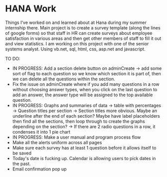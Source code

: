 # HANA Work
Things I've worked on and learned about at Hana during my summer internship there.
Main project is to create a survey template (along the lines of google forms) so that staff in HR can create surveys about employee satisfaction in various areas and then get other members of staff to fill it out and view statistics. I am working on this project with one of the senior systems analyst.
Using vb.net, sql, html, css, asp.net and javascript.

TO DO:
- IN PROGRESS: Add a section delete button on adminCreate -> add some sort of flag to each question so we know which section it is part of, then we can delete all the questions within the section.
- Fix the issue on adminCreate where if you add many questions in a row without choosing answer types, when you click on the last question to add an answer, the answer type will be assigned to the top available question.
- IN PROGRESS: Graphs and summaries of data 
	-> table with percentages
	-> Question titles per section
	-> Section titles more obvious. Maybe an underline after the end of each section? Maybe have label placeholders then find all the sections, then loop through to create the graphs depending on the section?
	-> If there are 2 radio questions in a row, it condenses it into 1 pie chart
- IN PROGRESS: Make a user manual and program process flow
- Make all the alerts uniform across all pages
- Make sure each survey has at least 1 question before it allows itself to be saved
- Today's date is fucking up. Calendar is allowing users to pick dates in the past.
- Email confirmation pop up